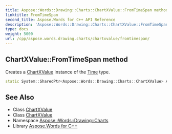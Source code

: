 ```yaml
---
title: Aspose::Words::Drawing::Charts::ChartXValue::FromTimeSpan method
linktitle: FromTimeSpan
second_title: Aspose.Words for C++ API Reference
description: 'Aspose::Words::Drawing::Charts::ChartXValue::FromTimeSpan method. Creates a ChartXValue instance of the Time type in C++.'
type: docs
weight: 5000
url: /cpp/aspose.words.drawing.charts/chartxvalue/fromtimespan/
---
```

## ChartXValue::FromTimeSpan method


Creates a [ChartXValue](../) instance of the [Time](../../chartxvaluetype/) type.

```cpp
static System::SharedPtr<Aspose::Words::Drawing::Charts::ChartXValue> Aspose::Words::Drawing::Charts::ChartXValue::FromTimeSpan(System::TimeSpan value)
```

## See Also

* Class [ChartXValue](../)
* Class [ChartXValue](../)
* Namespace [Aspose::Words::Drawing::Charts](../../)
* Library [Aspose.Words for C++](../../../)
